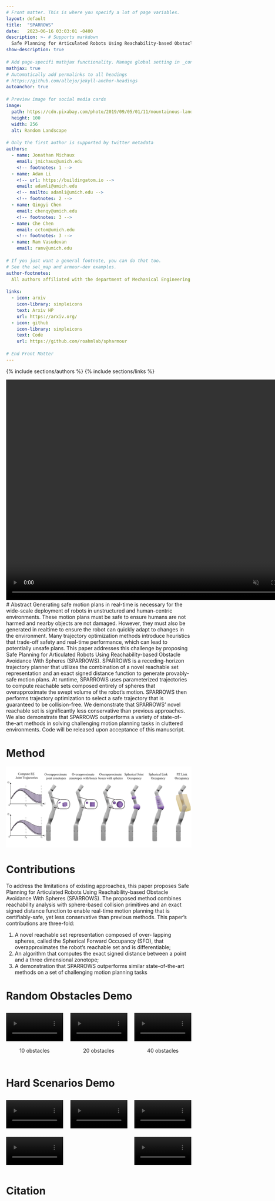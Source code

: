 ```yaml
---
# Front matter. This is where you specify a lot of page variables.
layout: default
title:  "SPARROWS"
date:   2023-06-16 03:03:01 -0400
description: >- # Supports markdown
  Safe Planning for Articulated Robots Using Reachability-based Obstacle Avoidance With Spheres
show-description: true

# Add page-specifi mathjax functionality. Manage global setting in _config.yml
mathjax: true
# Automatically add permalinks to all headings
# https://github.com/allejo/jekyll-anchor-headings
autoanchor: true

# Preview image for social media cards
image:
  path: https://cdn.pixabay.com/photo/2019/09/05/01/11/mountainous-landscape-4452844_1280.jpg
  height: 100
  width: 256
  alt: Random Landscape

# Only the first author is supported by twitter metadata
authors:
  - name: Jonathan Michaux
    email: jmichaux@umich.edu
    <!-- footnotes: 1 -->
  - name: Adam Li
    <!-- url: https://buildingatom.io -->
    email: adamli@umich.edu
    <!-- mailto: adamli@umich.edu -->
    <!-- footnotes: 2 -->
  - name: Qingyi Chen
    email: chenqy@umich.edu
    <!-- footnotes: 3 -->
  - name: Che Chen
    email: cctom@umich.edu
    <!-- footnotes: 3 -->
  - name: Ram Vasudevan
    email: ramv@umich.edu

# If you just want a general footnote, you can do that too.
# See the sel_map and armour-dev examples.
author-footnotes:
  All authors affiliated with the department of Mechanical Engineering and Department of Robotics of the University of Michigan, Ann Arbor.

links:
  - icon: arxiv
    icon-library: simpleicons
    text: Arxiv HP
    url: https://arxiv.org/
  - icon: github
    icon-library: simpleicons
    text: Code
    url: https://github.com/roahmlab/spharmour

# End Front Matter
---
```

<head>
<meta charset="UTF-8">
<meta name="viewport" content="width=device-width, initial-scale=1.0">
<title>Video Gallery</title>
<style>
    .video-container {
        display: flex;
        flex-wrap: wrap;
        justify-content: space-between; /* or space-around */
        margin: 0 -10px; /* Adjust according to your needs */
    }
    .video-item {
        width: calc(33.33% - 20px); /* Adjust the width according to your needs */
        margin: 10px;
    }
    .video-item video {
        width: 100%;
        height: auto;
    }
</style>
</head>

{% include sections/authors %}
{% include sections/links %}

<div align="center">
    <video preload="auto" controls autoplay muted loop style="display: inline-block; width: 800px; height: 600px; margin-left:auto; margin-right:auto;">
    <source src="assets/sparrows_two_arm_demo.mp4" type="video/mp4">
    </video>
</div>
# Abstract
Generating safe motion plans in real-time is necessary for the wide-scale
deployment of robots in unstructured and human-centric environments. These
motion plans must be safe to ensure humans are not harmed and nearby objects are
not damaged. However, they must also be generated in realtime to ensure the
robot can quickly adapt to changes in the environment. Many trajectory
optimization methods introduce heuristics that trade-off safety and real-time
performance, which can lead to potentially unsafe plans. This paper addresses
this challenge by proposing Safe Planning for Articulated Robots Using
Reachability-based Obstacle Avoidance With Spheres (SPARROWS). SPARROWS is a
receding-horizon trajectory planner that utilizes the combination of a novel
reachable set representation and an exact signed distance function to generate
provably-safe motion plans. At runtime, SPARROWS uses parameterized trajectories
to compute reachable sets composed entirely of spheres that overapproximate the
swept volume of the robot’s motion. SPARROWS then performs trajectory
optimization to select a safe trajectory that is guaranteed to be
collision-free. We demonstrate that SPARROWS’ novel reachable set is
significantly less conservative than previous approaches.  We also demonstrate
that SPARROWS outperforms a variety of state-of-the-art methods in solving
challenging motion planning tasks in cluttered environments. Code will be
released upon acceptance of this manuscript.

# Method
![link_construction](./assets/sfo_link_construction.png)

# Contributions
To address the limitations of existing approaches, this paper proposes Safe
Planning for Articulated Robots Using Reachability-based Obstacle Avoidance With
Spheres (SPARROWS). The proposed method combines reachability analysis with
sphere-based collision primitives and an exact signed distance function to
enable real-time motion planning that is certifiably-safe, yet less conservative
than previous methods. This paper’s contributions are three-fold:
1. A novel reachable set representation composed of over- lapping spheres,
   called the Spherical Forward Occupancy (SFO), that overapproximates the
   robot’s reachable set and is differentiable;
2. An algorithm that computes the exact signed distance between a point and a
   three dimensional zonotope;
3. A demonstration that SPARROWS outperforms similar state-of-the-art methods on
   a set of challenging motion planning tasks

# Random Obstacles Demo
<div class="video-container" style="display: flex; flex-wrap: wrap; justify-content: space-between; magin: 0 -10px;">
    <div class="video-item">
        <video controls>
            <source src="assets/combined_10_obstacles.mp4" type="video/mp4">
            Your browser does not support the video tag.
        </video>
        <p align="center"> 10 obstacles</p>
    </div>
    <div class="video-item">
        <video controls>
            <source src="assets/combined_20_obstacles.mp4" type="video/mp4">
            Your browser does not support the video tag.
        </video>
        <p align="center"> 20 obstacles</p>
    </div>
    <div class="video-item">
        <video controls>
            <source src="assets/combined_40_obstacles.mp4" type="video/mp4">
            Your browser does not support the video tag.
        </video>
        <p align="center"> 40 obstacles</p>
    </div>
    <!-- Repeat the above structure for more videos -->
</div>

# Hard Scenarios Demo
<div class="video-container" style="display: flex; flex-wrap: wrap; justify-content: space-between; magin: 0 -10px;">
    <div class="video-item">
        <video controls>
            <source src="assets/sparrows_hard_scenarios_2.mp4" type="video/mp4">
            Your browser does not support the video tag.
        </video>
    </div>
    <div class="video-item">
        <video controls>
            <source src="assets/sparrows_hard_scenarios_3.mp4" type="video/mp4">
            Your browser does not support the video tag.
        </video>
    </div>
    <div class="video-item">
        <video controls>
            <source src="assets/sparrows_hard_scenarios_4.mp4" type="video/mp4">
            Your browser does not support the video tag.
        </video>
    </div>
    <div class="video-item">
        <video controls>
            <source src="assets/sparrows_hard_scenarios_8.mp4" type="video/mp4">
            Your browser does not support the video tag.
        </video>
    </div>
    <div class="video-item">
        <video controls>
            <source src="assets/sparrows_hard_scenarios_11.mp4" type="video/mp4">
            Your browser does not support the video tag.
        </video>
    </div>
</div>

# Citation

<!-- # [Content](#content) -->
<!-- <div markdown="1" class="content-block grey justify no-pre"> -->
<!-- some text -->

<!-- Try clicking this heading, this shows the manually defined header anchor, but if you do this, you should do it for all headings. -->
<!-- </div> -->

<!-- I made this look right by adding the `no-pre` class. -->
<!-- If you don't include `markdown="1"` it will fail to render any markdown inside. -->

<!-- You can also make fullwidth embeds (this doesn't actually link to any video) -->
<!-- <div class="fullwidth"> -->
<!-- <video controls="" style="background-color:black;width:100%;height:auto;aspect-ratio:16/9;"></video> -->
<!-- </div> -->

<!-- <div markdown="1" class="content-block grey justify"> -->
<!-- # Topic inside of the content block -->

<!-- Lorem ipsum dolor sit amet Consectetur adipiscing elit Integer molestie lorem at massa. -->

<!-- ![Alt Text](https://cdn.pixabay.com/photo/2019/09/05/01/11/mountainous-landscape-4452844_1280.jpg "Random Image") -->
<!-- </div> -->

<!-- # Topic outside of content block -->

<!-- ![Alt Text](https://cdn.pixabay.com/photo/2019/09/05/01/11/mountainous-landscape-4452844_1280.jpg "Random Image") -->

<!-- Lorem ipsum dolor sit amet Consectetur adipiscing elit Integer molestie lorem at massa. -->

<!-- ## This is how we can get the image at 100% -->

<!-- <div markdown="1" class="fullwidth"> -->
<!-- ![Alt Text](https://cdn.pixabay.com/photo/2019/09/05/01/11/mountainous-landscape-4452844_1280.jpg "Random Image") -->
<!-- </div> -->

<!-- ## And this is how we can get the image closer -->

<!-- <div markdown="1" class="no-pre"> -->
<!-- ![Alt Text](https://cdn.pixabay.com/photo/2019/09/05/01/11/mountainous-landscape-4452844_1280.jpg "Random Image") -->
<!-- </div> -->

<!-- Lorem ipsum dolor sit amet Consectetur adipiscing elit Integer molestie lorem at massa. -->

<!-- <div markdown="1" class="cabin"> -->
<!-- It's also possible to specify a new font for a specific section -->
<!-- </div> -->

<!-- <div markdown="1" class="jp"> -->
<!-- ## See? 1 -->
<!-- </div> -->

<!-- And you can also <span class="cabin">change it in the middle</span>, though that's a bit more problematic for other reasons. -->

<!-- To specify fonts, just use Google Fonts and update `_data/fonts.yml`. -->
<!-- Any fonts you add as extra fonts at the bottom become usable fonts in the body of the post. -->

<!-- There are also tools to grab icons from other repos. -->
<!-- Just use the following: -->
<!-- {% include util/icons icon='github' icon-library='simpleicons' -%} -->
<!-- , and you'll be able to add icons from any library you have enabled that is supported. -->

<!-- This uses the liquid template engine for importing. -->
<!-- If you include the - at the start of end of such a line, it say to discard all whitespace before or after. -->
<!-- In order to keep the comma there, we added the -. -->
<!-- This is what happens: -->
<!-- {% include util/icons icon='github' icon-library='simpleicons' %} -->
<!-- , when you don't have it (notice the space). -->

<!-- And if you have mathjax enabled in `_config.yml` or in the Front Matter as it is here, you can even add latex: -->

<!-- $$ -->
<!-- \begin{align*} -->
<!--   & \phi(x,y) = \phi \left(\sum_{i=1}^n x_ie_i, \sum_{j=1}^n y_je_j \right) -->
<!--   = \sum_{i=1}^n \sum_{j=1}^n x_i y_j \phi(e_i, e_j) = \\ -->
<!--   & (x_1, \ldots, x_n) \left( \begin{array}{ccc} -->
<!--       \phi(e_1, e_1) & \cdots & \phi(e_1, e_n) \\ -->
<!--       \vdots & \ddots & \vdots \\ -->
<!--       \phi(e_n, e_1) & \cdots & \phi(e_n, e_n) -->
<!--     \end{array} \right) -->
<!--   \left( \begin{array}{c} -->
<!--       y_1 \\ -->
<!--       \vdots \\ -->
<!--       y_n -->
<!--     \end{array} \right) -->
<!-- \end{align*} -->
<!-- $$ -->

<!-- You can also treat a section of text as a block, and use kramdown's block attribution methods to change fonts. -->
<!-- You can see at the end of this section in the markdown that I do just that -->
<!-- {: class="cabin"} -->

<!-- <div markdown="1" class="content-block grey justify"> -->
<!-- # This is a really long heading block so I can see if justify breaks the heading, and make sure that headings don't get justify unless they are explicitly classed with justify like the following heading -->

<!-- # This is the following really long heading block so I can see if justify breaks the heading, and make sure that only this heading is justified because it has the explicit tag -->
<!-- {: class="justify"} -->
<!-- </div> -->

<!-- <div markdown="1" class="content-block grey justify"> -->
<!-- # Citation -->

<!-- *Insert whatever message* -->

<!-- ```bibtex -->
<!-- @article{nash51, -->
<!--   author  = "Nash, John", -->
<!--   title   = "Non-cooperative Games", -->
<!--   journal = "Annals of Mathematics", -->
<!--   year    = 1951, -->
<!--   volume  = "54", -->
<!--   number  = "2", -->
<!--   pages   = "286--295" -->
<!-- } -->
<!-- ``` -->
<!-- </div> -->
